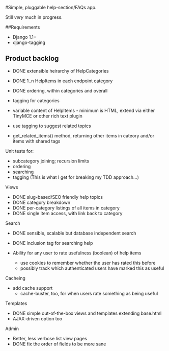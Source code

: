 #Simple, pluggable help-section/FAQs app.

Still *very* much in progress.

##Requirements

 * Django 1.1+
 * django-tagging

## Product backlog 

* DONE extensible heirarchy of HelpCategories
* DONE 1..n HelpItems in each endpoint category
* DONE ordering, within categories and overall

* tagging for categories

* variable content of HelpItems - minimum is HTML, extend via either TinyMCE or other rich text plugin

* use tagging to suggest related topics
* get_related_items() method, returning other items in cateory and/or items with shared tags


Unit tests for:
* subcategory joining; recursion limits
* ordering
* searching
* tagging
(This is what I get for breaking my TDD approach...)

Views 
* DONE slug-based/SEO friendly help topics
* DONE category breakdown
* DONE per-category listings of all items in category
* DONE single item access, with link back to category

Search
* DONE sensible, scalable but database independent search
* DONE inclusion tag for searching help

* Ability for any user to rate usefulness (boolean) of help items 
  + use cookies to remember whether the user has rated this before
  + possibly track which authenticated users have marked this as useful

Cacheing
* add cache support
  + cache-buster, too, for when users rate something as being useful

Templates
* DONE simple out-of-the-box views and templates extending base.html
* AJAX-driven option too

Admin
* Better, less verbose list view pages
* DONE fix the order of fields to be more sane
